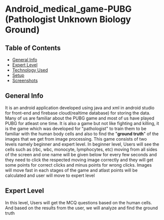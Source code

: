 # Android_medical_game-PUBG (Pathologist Unknown Biology Ground)

## Table of Contents
* [General Info](#general-info)
* [Expert Level](#expert-level)
* [Technology Used](#technology-used)
* [Setup](#setup)
* [Screenshots](#screenshots)

## General Info
It is an android application developed using java and xml in android studio for front-end and firebase cloud(realtime database) for storing the data. Many of us are familiar about the PUBG game and most of us have played PUBG for atleast one time. It is also a game but not like fighting and killing, it is the game which was developed for "pathologist" to train them to be familiar with the human body cells and also to find the "**ground truth**" of the images that we get from image processing. This game consists of two levels namely beginner and expert level. In beginner level, Users will see the cells such as (rbc, wbc, monocyte, lymphocytes, etc) moving from all sides of the screen and one name will be given below for every few seconds and they need to click the respected moving image correctly and they will get some points for correct clicks and minus points for wrong clicks. Images will move fast in each stages of the game and atlast points will be calculated and user will move to expert level

## Expert Level
In this level, Users will get the MCQ questions based on the human cells. And based on the results from the user, we will analyze and find the ground truth
